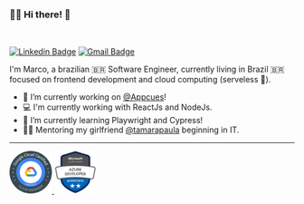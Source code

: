 ### 👨‍💻 Hi there! 👋  
<br/>

[![Linkedin Badge](https://img.shields.io/badge/-LinkedIn-blue?style=flat-square&logo=Linkedin&logoColor=white&link=https://www.linkedin.com/in/marco-gualberto/)](https://www.linkedin.com/in/marco-gualberto/)
[![Gmail Badge](https://img.shields.io/badge/-Gmail-c14438?style=flat-square&logo=Gmail&logoColor=white&link=mailto:marcot.gualberto@gmail.com)](mailto:marcot.gualberto@gmail.com)

I'm Marco, a brazilian 🇧🇷 Software Engineer, currently living in Brazil 🇧🇷 focused on frontend development and cloud computing (serveless 🧡).

- 🔭 I’m currently working on [@Appcues](https://www.appcues.com/)!
- 💻 I'm currently working with ReactJs and NodeJs.
- 🌱 I’m currently learning Playwright and Cypress!
- 👩‍💻 Mentoring my girlfriend [@tamarapaula](https://github.com/tamarapaula) beginning in IT.

---
<a href="https://www.credential.net/0a251b24-dc56-478a-b9dc-d227f73d154b?key=d8541d97cc21d81afa871b377734ea1fad48095f07c9d3f730ea4183ef5fadbf" target="_blank">
    <img src="./google-cloud-associate-badge.png"  alt="Google Cloud Badge"  width="75" height="auto" />
</a>
<a href="https://www.youracclaim.com/badges/e51a4483-d9e7-444e-b8ce-872070288416/public_url" target="_blank">
    <img src="./azure-developer-associate-badge.png"  alt="Azure Badge"  width="75" height="auto" />
</a>


